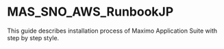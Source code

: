 # MAS_SNO_AWS_RunbookJP
This guide describes installation process of Maximo Application Suite with step by step style.
